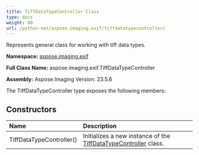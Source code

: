 ```yaml
---
title: TiffDataTypeController Class
type: docs
weight: 40
url: /python-net/aspose.imaging.exif/tiffdatatypecontroller/
---
```


Represents general class for working with tiff data types.

**Namespace:** [aspose.imaging.exif](/imaging/python-net/aspose.imaging.exif/)

**Full Class Name:** aspose.imaging.exif.TiffDataTypeController

**Assembly:**  Aspose.Imaging Version: 23.5.6

The TiffDataTypeController type exposes the following members:
## **Constructors**
|**Name**|**Description**|
| :- | :- |
|TiffDataTypeController()|Initializes a new instance of the [TiffDataTypeController](/imaging/python-net/aspose.imaging.exif/tiffdatatypecontroller/) class.|
